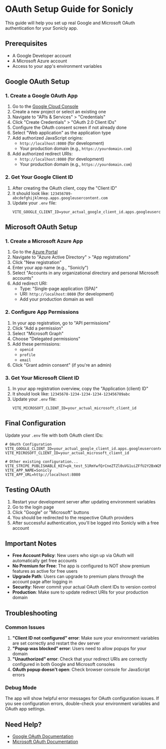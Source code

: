 # OAuth Setup Guide for Sonicly

This guide will help you set up real Google and Microsoft OAuth authentication for your Sonicly app.

## Prerequisites

- A Google Developer account
- A Microsoft Azure account
- Access to your app's environment variables

## Google OAuth Setup

### 1. Create a Google OAuth App

1. Go to the [Google Cloud Console](https://console.cloud.google.com/)
2. Create a new project or select an existing one
3. Navigate to "APIs & Services" > "Credentials"
4. Click "Create Credentials" > "OAuth 2.0 Client IDs"
5. Configure the OAuth consent screen if not already done
6. Select "Web application" as the application type
7. Add authorized JavaScript origins:
   - `http://localhost:8080` (for development)
   - Your production domain (e.g., `https://yourdomain.com`)
8. Add authorized redirect URIs:
   - `http://localhost:8080` (for development)
   - Your production domain (e.g., `https://yourdomain.com`)

### 2. Get Your Google Client ID

1. After creating the OAuth client, copy the "Client ID"
2. It should look like: `123456789-abcdefghijklmnop.apps.googleusercontent.com`
3. Update your `.env` file:
   ```
   VITE_GOOGLE_CLIENT_ID=your_actual_google_client_id.apps.googleusercontent.com
   ```

## Microsoft OAuth Setup

### 1. Create a Microsoft Azure App

1. Go to the [Azure Portal](https://portal.azure.com/)
2. Navigate to "Azure Active Directory" > "App registrations"
3. Click "New registration"
4. Enter your app name (e.g., "Sonicly")
5. Select "Accounts in any organizational directory and personal Microsoft accounts"
6. Add redirect URI:
   - Type: "Single-page application (SPA)"
   - URI: `http://localhost:8080` (for development)
   - Add your production domain as well

### 2. Configure App Permissions

1. In your app registration, go to "API permissions"
2. Click "Add a permission"
3. Select "Microsoft Graph"
4. Choose "Delegated permissions"
5. Add these permissions:
   - `openid`
   - `profile` 
   - `email`
6. Click "Grant admin consent" (if you're an admin)

### 3. Get Your Microsoft Client ID

1. In your app registration overview, copy the "Application (client) ID"
2. It should look like: `12345678-1234-1234-1234-123456789abc`
3. Update your `.env` file:
   ```
   VITE_MICROSOFT_CLIENT_ID=your_actual_microsoft_client_id
   ```

## Final Configuration

Update your `.env` file with both OAuth client IDs:

```env
# OAuth Configuration
VITE_GOOGLE_CLIENT_ID=your_actual_google_client_id.apps.googleusercontent.com
VITE_MICROSOFT_CLIENT_ID=your_actual_microsoft_client_id

# Other existing configuration...
VITE_STRIPE_PUBLISHABLE_KEY=pk_test_51RmYwfQrCneZTZl0uVG1uiZFfU2Y2BxW2NAqnMdMujotYQ22d0nGYkS8Mi57qk5Y5zkHLVNoTxHuHhd62Cdbi7xD00fYlG1HqP
VITE_APP_NAME=Sonicly
VITE_APP_URL=http://localhost:8080
```

## Testing OAuth

1. Restart your development server after updating environment variables
2. Go to the login page
3. Click "Google" or "Microsoft" buttons
4. You should be redirected to the respective OAuth providers
5. After successful authentication, you'll be logged into Sonicly with a free account

## Important Notes

- **Free Account Policy**: New users who sign up via OAuth will automatically get free accounts
- **No Premium for Free**: The app is configured to NOT show premium features as active for free users
- **Upgrade Path**: Users can upgrade to premium plans through the account page after logging in
- **Security**: Never commit your actual OAuth client IDs to version control
- **Production**: Make sure to update redirect URIs for your production domain

## Troubleshooting

### Common Issues

1. **"Client ID not configured" error**: Make sure your environment variables are set correctly and restart the dev server
2. **"Popup was blocked" error**: Users need to allow popups for your domain
3. **"Unauthorized" error**: Check that your redirect URIs are correctly configured in both Google and Microsoft consoles
4. **OAuth popup doesn't open**: Check browser console for JavaScript errors

### Debug Mode

The app will show helpful error messages for OAuth configuration issues. If you see configuration errors, double-check your environment variables and OAuth app settings.

## Need Help?

- [Google OAuth Documentation](https://developers.google.com/identity/protocols/oauth2)
- [Microsoft OAuth Documentation](https://docs.microsoft.com/en-us/azure/active-directory/develop/v2-oauth2-auth-code-flow)
